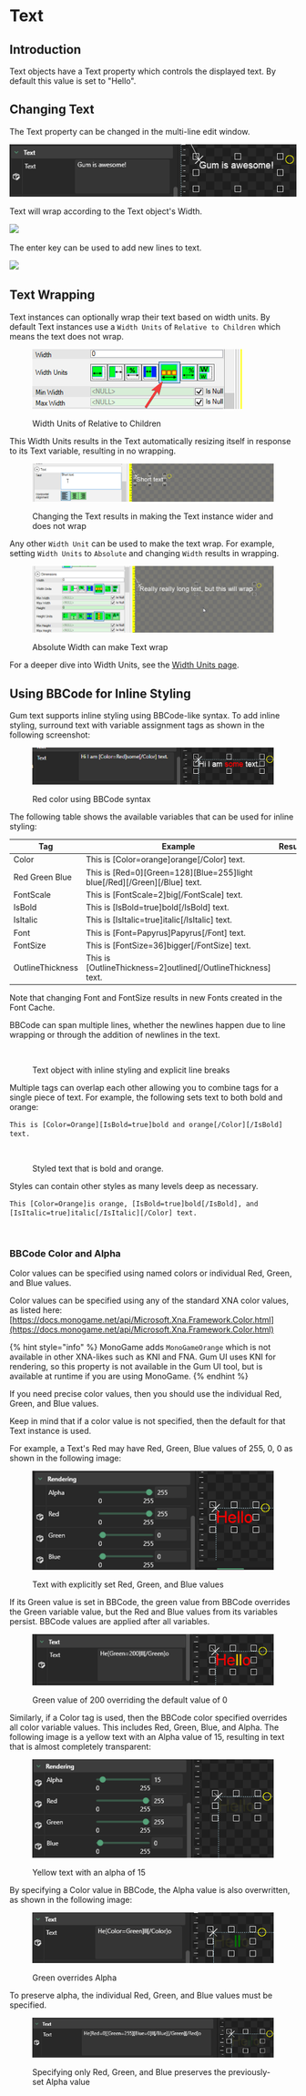 # Text

## Introduction

Text objects have a Text property which controls the displayed text. By default this value is set to "Hello".

## Changing Text

The Text property can be changed in the multi-line edit window.

![](../../../.gitbook/assets/GumIsAwesome.png)

Text will wrap according to the Text object's Width.

![](<../../../.gitbook/assets/LineWrappingTextGum.png>)

The enter key can be used to add new lines to text.

![](<../../../.gitbook/assets/NewlinesGum.png>)

## Text Wrapping

Text instances can optionally wrap their text based on width units. By default Text instances use a `Width Units` of `Relative to Children` which means the text does not wrap.

<figure><img src="../../../.gitbook/assets/22_13 34 03.png" alt=""><figcaption><p>Width Units of Relative to Children</p></figcaption></figure>

This Width Units results in the Text automatically resizing itself in response to its Text variable, resulting in no wrapping.

<figure><img src="../../../.gitbook/assets/22_13 38 51.gif" alt=""><figcaption><p>Changing the Text results in making the Text instance wider and does not wrap</p></figcaption></figure>

Any other `Width Unit` can be used to make the text wrap. For example, setting `Width Units` to `Absolute` and changing `Width` results in wrapping.

<figure><img src="../../../.gitbook/assets/22_13 41 57.gif" alt=""><figcaption><p>Absolute Width can make Text wrap</p></figcaption></figure>

For a deeper dive into Width Units, see the [Width Units page](../general-properties/width-units.md).

## Using BBCode for Inline Styling

Gum text supports inline styling using BBCode-like syntax. To add inline styling, surround text with variable assignment tags as shown in the following screenshot:

<figure><img src="../../../.gitbook/assets/image (2) (1) (1) (1) (1) (1) (1) (1) (1) (1) (1) (1) (1) (1) (1) (1) (1) (1) (1) (1) (1) (1).png" alt=""><figcaption><p>Red color using BBCode syntax</p></figcaption></figure>

The following table shows the available variables that can be used for inline styling:

<table><thead><tr><th width="129">Tag</th><th width="357">Example</th><th>Result</th></tr></thead><tbody><tr><td>Color</td><td>This is [Color=orange]orange[/Color] text.</td><td><img src="../../../.gitbook/assets/ThisIsOrangeText.png" alt="" data-size="original"></td></tr><tr><td>Red Green Blue</td><td>This is [Red=0][Green=128][Blue=255]light blue[/Red][/Green][/Blue] text.</td><td><img src="../../../.gitbook/assets/image (2) (1) (1) (1) (1) (1) (1) (1) (1) (1) (1) (1) (1) (1) (1) (1) (1) (1) (1) (1) (1) (1) (1).png" alt="" data-size="original"></td></tr><tr><td>FontScale</td><td>This is [FontScale=2]big[/FontScale] text.</td><td><img src="../../../.gitbook/assets/image (3) (1) (1) (1) (1) (1) (1) (1) (1).png" alt="" data-size="original"></td></tr><tr><td>IsBold</td><td>This is [IsBold=true]bold[/IsBold] text.</td><td><img src="../../../.gitbook/assets/image (4) (1) (1) (1) (1) (1).png" alt="" data-size="original"></td></tr><tr><td>IsItalic</td><td>This is [IsItalic=true]italic[/IsItalic] text.</td><td><img src="../../../.gitbook/assets/image (6) (1) (1) (1).png" alt="" data-size="original"></td></tr><tr><td>Font</td><td>This is [Font=Papyrus]Papyrus[/Font] text.</td><td><img src="../../../.gitbook/assets/image (7) (1) (1) (1).png" alt="" data-size="original"></td></tr><tr><td>FontSize</td><td>This is [FontSize=36]bigger[/FontSize] text.</td><td><img src="../../../.gitbook/assets/ThisIsBiggerText.png" alt="" data-size="original"></td></tr><tr><td>OutlineThickness</td><td>This is [OutlineThickness=2]outlined[/OutlineThickness] text.</td><td><img src="../../../.gitbook/assets/image (8) (1) (1) (1).png" alt="" data-size="original"></td></tr></tbody></table>

Note that changing Font and FontSize results in new Fonts created in the Font Cache.

BBCode can span multiple lines, whether the newlines happen due to line wrapping or through the addition of newlines in the text.

<figure><img src="../../../.gitbook/assets/MultiLineStyledText.png" alt=""><figcaption><p>Text object with inline styling and explicit line breaks</p></figcaption></figure>

Multiple tags can overlap each other allowing you to combine tags for a single piece of text. For example, the following sets text to both bold and orange:

```bbcode
This is [Color=Orange][IsBold=true]bold and orange[/Color][/IsBold] text.
```

<figure><img src="../../../.gitbook/assets/BoldAndOrangeText.png" alt=""><figcaption><p>Styled text that is bold and orange.</p></figcaption></figure>

Styles can contain other styles as many levels deep as necessary.

```bbcode
This [Color=Orange]is orange, [IsBold=true]bold[/IsBold], and [IsItalic=true]italic[/IsItalic][/Color] text.    
```

<figure><img src="../../../.gitbook/assets/image (2) (1) (1) (1) (1) (1) (1) (1) (1) (1) (1) (1) (1) (1) (1) (1) (1) (1) (1) (1) (1).png" alt=""><figcaption></figcaption></figure>

### BBCode Color and Alpha

Color values can be specified using named colors or individual Red, Green, and Blue values.

Color values can be specified using any of the standard XNA color values, as listed here: [https://docs.monogame.net/api/Microsoft.Xna.Framework.Color.html](https://docs.monogame.net/api/Microsoft.Xna.Framework.Color.html)

{% hint style="info" %}
MonoGame adds `MonoGameOrange` which is not available in other XNA-likes such as KNI and FNA. Gum UI uses KNI for rendering, so this property is not available in the Gum UI tool, but is available at runtime if you are using MonoGame.
{% endhint %}

If you need precise color values, then you should use the individual Red, Green, and Blue values.

Keep in mind that if a color value is not specified, then the default for that Text instance is used.&#x20;

For example, a Text's Red may have Red, Green, Blue values of 255, 0, 0 as shown in the following image:

<figure><img src="../../../.gitbook/assets/17_06 39 50.png" alt=""><figcaption><p>Text with explicitly set Red, Green, and Blue values</p></figcaption></figure>

If its Green value is set in BBCode, the green value from BBCode overrides the Green variable value, but the Red and Blue values from its variables persist. BBCode values are applied after all variables.

<figure><img src="../../../.gitbook/assets/17_06 41 38.png" alt=""><figcaption><p>Green value of 200 overriding the default value of 0</p></figcaption></figure>

Similarly, if a Color tag is used, then the BBCode color specified overrides all color variable values. This includes Red, Green, Blue, and Alpha. The following image is a yellow text with an Alpha value of 15, resulting in text that is almost completely transparent:

<figure><img src="../../../.gitbook/assets/17_06 45 00.png" alt=""><figcaption><p>Yellow text with an alpha of 15</p></figcaption></figure>

By specifying a Color value in BBCode, the Alpha value is also overwritten, as shown in the following image:

<figure><img src="../../../.gitbook/assets/17_06 46 18.png" alt=""><figcaption><p>Green overrides Alpha</p></figcaption></figure>

To preserve alpha, the individual Red, Green, and Blue values must be specified.

<figure><img src="../../../.gitbook/assets/17_06 48 13.png" alt=""><figcaption><p>Specifying only Red, Green, and Blue preserves the previously-set Alpha value</p></figcaption></figure>
